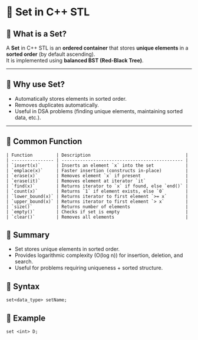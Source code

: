 # 📘 Set in C++ STL

## 🔹 What is a Set?
A **Set** in C++ STL is an **ordered container** that stores **unique elements** in a **sorted order** (by default ascending).  
It is implemented using **balanced BST (Red-Black Tree)**.

---

## 🔹 Why use Set?
- Automatically stores elements in sorted order.
- Removes duplicates automatically.
- Useful in DSA problems (finding unique elements, maintaining sorted data, etc.).

---


## 🔹 Common Function
```
| Function         | Description                                    |
| ---------------- | ---------------------------------------------- |
| `insert(x)`      | Inserts an element `x` into the set            |
| `emplace(x)`     | Faster insertion (constructs in-place)         |
| `erase(x)`       | Removes element `x` if present                 |
| `erase(it)`      | Removes element at iterator `it`               |
| `find(x)`        | Returns iterator to `x` if found, else `end()` |
| `count(x)`       | Returns `1` if element exists, else `0`        |
| `lower_bound(x)` | Returns iterator to first element `>= x`       |
| `upper_bound(x)` | Returns iterator to first element `> x`        |
| `size()`         | Returns number of elements                     |
| `empty()`        | Checks if set is empty                         |
| `clear()`        | Removes all elements                           |

```
## 🔹 Summary

- Set stores unique elements in sorted order.
- Provides logarithmic complexity (O(log n)) for insertion, deletion, and search.
- Useful for problems requiring uniqueness + sorted structure.


## 🔹 Syntax
```
set<data_type> setName;
```

## 🔹  Example
```
set <int> D;
```
